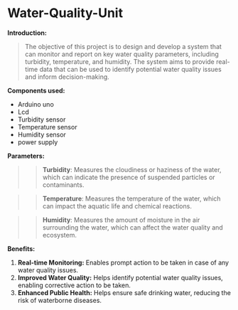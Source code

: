 # Water-Quality-Unit

**Introduction:**

>The objective of this project is to design and develop a system that can monitor and report on key water quality parameters, including turbidity, temperature, and humidity. The system aims to provide real-time data that can be used to identify potential water quality issues and inform decision-making.

**Components used:**
- Arduino uno
- Lcd
- Turbidity sensor
- Temperature sensor
- Humidity sensor
- power supply


**Parameters:**
>> **Turbidity**: Measures the cloudiness or haziness of the water, which can indicate the presence of suspended particles or contaminants.

>> **Temperature**: Measures the temperature of the water, which can impact the aquatic life and chemical reactions.

>> **Humidity**: Measures the amount of moisture in the air surrounding the water, which can affect the water quality and ecosystem.

**Benefits:**
1. **Real-time Monitoring:** Enables prompt action to be taken in case of any water quality issues.
2. **Improved Water Quality:** Helps identify potential water quality issues, enabling corrective action to be taken.
3. **Enhanced Public Health:** Helps ensure safe drinking water, reducing the risk of waterborne diseases.
